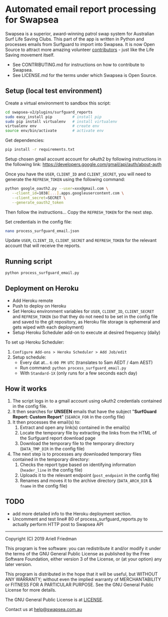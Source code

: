 # Automated email report processing for Swapsea #

Swapsea is a superior, award-winning patrol swap system for Australian Surf Life Saving Clubs. This part of the app is written in Python and processes emails from Surfguard to import into Swapsea. It is now Open Source to attract more amazing volunteer [contributors](https://github.com/Swapsea/swapsea-report-scraper/graphs/contributors) - just like the Life Saving movement itself.

* See CONTRIBUTING.md for instructions on how to contribute to Swapsea.
* See LICENSE.md for the terms under which Swapsea is Open Source.

## Setup (local test environment) ##

Create a virtual environment to sandbox this script:

```bash
cd swapsea-v2/plugins/surfguard_reports
sudo easy_install pip         # install pip
sudo pip install virtualenv   # install virtualenv
virtualenv env                # create env
source env/bin/activate       # activate env
```

Get dependencies:

```bash
pip install -r requirements.txt
```

Setup chosen gmail account account for oAuth2 by following  instructions in the following link:  https://developers.google.com/gmail/api/auth/about-auth

Once you have the ``USER``, ``CLIENT_ID`` and ``CLIENT_SECRET``, you will need to generate the ``REFRESH_TOKEN`` using the following command:

```bash
python google_oauth2.py --user=xxx@gmail.com \
   --client_id=1038[...].apps.googleusercontent.com \
   --client_secret=SECRET \
   --generate_oauth2_token
```

Then follow the instructions... Copy the ``REFRESH_TOKEN`` for the next step.

Set credentials in the config file:

```bash
nano process_surfguard_email.json
```

Update ``USER``, ``CLIENT_ID``, ``CLIENT_SECRET`` and ``REFRESH_TOKEN`` for the relevant account that will receive the reports.

## Running script ##

```bash
python process_surfguard_email.py
```

## Deployment on Heroku ##

* Add Heroku remote
* Push to deploy on Heroku
* Set Heroku environment variables for ``USER``, ``CLIENT_ID``, ``CLIENT_SECRET`` and ``REFRESH_TOKEN`` (so that they do not need to be set in the config file and saved to the git repository, as Heroku file storage is ephemeral and gets wiped with each deployment)
* Setup Heroku Scheduler add-on to execute at desired frequency (daily)

To set up Heroku Scheduler:

1. `Configure Add-ons > Heroku Scheduler > Add Job/edit`
1. Setup schedule:
   * Every dat at... `6:00 PM UTC` (translates to 5am AEDT / 4am AEST)
   * Run command: `python process_surfguard_email.py`
   * With `Standard-1X` (only runs for a few seconds each day)

## How it works ##

1. The script logs in to a gmail account using oAuth2 credentials contained in the config file.
1. It then searches for **UNSEEN** emails that have the subject "**SurfGuard Report: Custom Report**" (``SEARCH_FOR`` in the config file)
1. It then processes the email(s) to:
    1. Extract and open any link(s) contained in the email(s)
    1. Locate the temporary file by extracting the links from the HTML of the Surfguard report download page
    1. Download the temporary file to the temporary directory (``DATA_TMP_DIR`` in the config file)
1. The next step is to processes any downloaded temporary files contained in the temporary directory:
    1. Checks the report type based on identifying information (``header_line`` in the config file)
    1. Uploads it to the relevant endpoint (``post_endpoint`` in the config file)
    1. Renames and moves it to the archive directory (``DATA_ARCH_DIR`` & ``fname`` in the config file)

## TODO ##

* add more detailed info to the Heroku deployment section.
* Uncomment and test line# 80 of process_surfguard_reports.py to actually perform HTTP post to Swapsea API

---
Copyright (C) 2019  Ariell Friedman

This program is free software: you can redistribute it and/or modify
it under the terms of the GNU General Public License as published by
the Free Software Foundation, either version 3 of the License, or
(at your option) any later version.

This program is distributed in the hope that it will be useful,
but WITHOUT ANY WARRANTY; without even the implied warranty of
MERCHANTABILITY or FITNESS FOR A PARTICULAR PURPOSE.  See the
GNU General Public License for more details.

The GNU General Public License is at [LICENSE](LICENSE).

Contact us at help@swapsea.com.au
